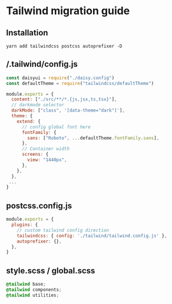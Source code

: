 # Tailwind migration guide

## Installation

```
yarn add tailwindcss postcss autoprefixer -D
```

## /.tailwind/config.js

```js
const daisyui = require("./daisy.config")
const defaultTheme = require("tailwindcss/defaultTheme")

module.exports = {
  content: ["./src/**/*.{js,jsx,ts,tsx}"],
  // darkmode selector
  darkMode: ["class", '[data-theme="dark"]'],
  theme: {
    extend: {
      // config global font here
      fontFamily: {
        sans: ["Roboto", ...defaultTheme.fontFamily.sans],
      },
      // Container width
      screens: {
        view: "1440px",
      },
    },
  },
 ...
}
```

## postcss.config.js

```js
module.exports = {
  plugins: {
    // custom tailwind config direction
    tailwindcss: { config: './tailwind/tailwind.config.js' },
    autoprefixer: {},
  },
}
```

## style.scss / global.scss

```css
@tailwind base;
@tailwind components;
@tailwind utilities;
```
